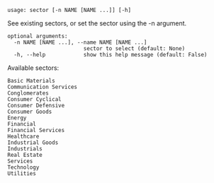 ```text
usage: sector [-n NAME [NAME ...]] [-h]
```

See existing sectors, or set the sector using the -n argument.

```
optional arguments:
  -n NAME [NAME ...], --name NAME [NAME ...]
                        sector to select (default: None)
  -h, --help            show this help message (default: False)
```

Available sectors:

```
Basic Materials
Communication Services
Conglomerates
Consumer Cyclical
Consumer Defensive
Consumer Goods
Energy
Financial
Financial Services
Healthcare
Industrial Goods
Industrials
Real Estate
Services
Technology
Utilities
```
